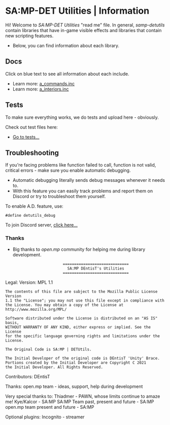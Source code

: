 # SA:MP-DET Utilities | Information
Hi! Welcome to *SA:MP-DET Utilities* "read me" file. In general, *samp-detutils* contain libraries that have in-game visible effects and libraries that contain new scripting features. 
- Below, you can find information about each library.

## Docs
Click on blue text to see all information about each include.

- Learn more: [a_commands.inc](a_commands.md)
- Learn more: [a_interiors.inc](a_interiors.md)

## Tests
To make sure everything works, we do tests and upload here - obviously.

Check out test files here:

- [Go to tests...](https://github.com/DentisT-SAMP/samp-detutils/tree/master/tests)

## Troubleshooting

If you're facing problems like function failed to call, function is not valid, critical errors - make sure you enable automatic debugging.
- Automatic debugging literally sends debug messages whenever it needs to.
- With this feature you can easily track problems and report them on Discord or try to troubleshoot them yourself.

To enable A.D. feature, use:

```pawn
#define detutils_debug
```

To join Discord server, [click here...](https://discord.gg/samp)

### Thanks

- Big thanks to *open.mp* community for helping me during library development.

                            =============================
                              SA:MP DEntisT's Utilities
                            =============================

Legal:
    Version: MPL 1.1
    
    The contents of this file are subject to the Mozilla Public License Version 
    1.1 the "License"; you may not use this file except in compliance with 
    the License. You may obtain a copy of the License at 
    http://www.mozilla.org/MPL/
    
    Software distributed under the License is distributed on an "AS IS" basis,
    WITHOUT WARRANTY OF ANY KIND, either express or implied. See the License
    for the specific language governing rights and limitations under the
    License.
    
    The Original Code is SA:MP | DETUtils.
    
    The Initial Developer of the original code is DEntisT 'Unity' Brace.
    Portions created by the Initial Developer are Copyright C 2021
    the Initial Developer. All Rights Reserved.

Contributors:
    DEntisT

Thanks:
    open.mp team - ideas, support, help during development

Very special thanks to:
    Thiadmer - PAWN, whose limits continue to amaze me!
    Kye/Kalcor - SA:MP
    SA:MP Team past, present and future - SA:MP
    open.mp team present and future - SA:MP

Optional plugins:
    Incognito - streamer
